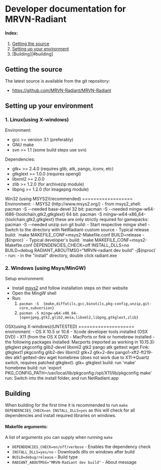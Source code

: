 # Developer documentation for MRVN-Radiant

#### Index:
1. [Getting the source](#getting-the-source)
2. [Setting up your environment](#setting-up-your-environment)
3. [Building][#building]

## Getting the source
The latest source is available from the git repository:
  - https://github.com/MRVN-Radiant/MRVN-Radiant

## Setting up your environment

### 1. Linux(using X-windows)
Environment:
- gcc >= version 3.1 (preferably)
- GNU make
- svn >= 1.1 (some build steps use svn)

Dependencies:
- gtk+ >= 2.4.0 (requires glib, atk, pango, iconv, etc)
- gtkglext >= 1.0.0 (requires opengl)
- libxml2 >= 2.0.0
- zlib >= 1.2.0 (for archivezip module)
- libpng >= 1.2.0 (for imagepng module)

<!-->
Win32 (using MSYS2)(recommended)
==================

Environment:
- MSYS2 (http://www.msys2.org/)
- from msys2_shell:
  pacman -S --needed base-devel
    32 bit:
  pacman -S --needed mingw-w64-i686-{toolchain,gtk2,gtkglext}
    64 bit:
  pacman -S mingw-w64-x86_64-{toolchain,gtk2,gtkglext}
    these are only strictly required for gamepacks:
  pacman -S --needed unzip svn git

build:
- Start respective mingw shell
- Switch to the directory with NetRadiant-custom source
- Typical release build:
  `make MAKEFILE_CONF=msys2-Makefile.conf BUILD=release -j$(nproc)`
- Typical developer's build:
  `make MAKEFILE_CONF=msys2-Makefile.conf DEPENDENCIES_CHECK=off INSTALL_DLLS=no BUILD=debug RADIANT_ABOUTMSG="MRVN-radiant dev build" -j$(nproc)`
- run:
- in the "install" directory, double click radiant.exe
<!-->

### 2. Windows (using Msys/MinGW)

Setup environment:
- Install [msys2](https://www.msys2.org/) and follow installation steps on their website
- Open the MingW shell
- Run:
  1. `pacman -S  {make,diffutils,gcc,binutils,pkg-config,unzip,git-core,subversion}`
  2. `pacman -S mingw-w64-x86_64-{openjpeg,gtk2,glib2,mesa,libxml2,libpng,gtkglext,zlib}`

<!-->
OSX(using X-windows)(UNTESTED)
====================

environment:
- OS X 10.5 or 10.6
- Xcode developer tools installed (OSX DVD)
- X11 (from the OS X DVD)
- MacPorts or fink or homebrew installed
- the following packages installed:
Macports (reported as working in 10.15.3):
  gtkglext pkgconfig glib2-devel libxml2 gtk2 pango atk gettext wget
Fink:
  gtkglext1 pkgconfig glib2-dev libxml2 gtk+2 gtk+2-dev pango1-xft2-ft219-dev atk1 gettext-dev wget
homebrew (does not work due to X11->Quartz switch, requires patched gtkglext):
  gtk+ gtkglext

build:
run 'make'

homebrew build:
run 'export PKG_CONFIG_PATH=/usr/local/lib/pkgconfig:/opt/X11/lib/pkgconfig
make'

run:
Switch into the install folder, and run NetRadiant.app
<!-->

## Building
When building for the first time it is recommended to run `make DEPENDENCIES_CHECK=on INSTALL_DLLS=yes` as this will check for all dependencies and install required libraries on windows.

#### Makefile arguments:
A list of arguments you can supply when running `make`
- `DEPENDENCIES_CHECK=on/off/verbose` - Enables the dependency check
- `INSTALL_DLLS=yes/no` - Downloads dlls on windows after build
- `BUILD=debug/release` - Build type
- `RADIANT_ABOUTMSG="MRVN-Radiant dev build"` - About message